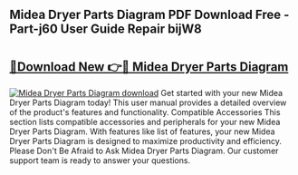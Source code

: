 ## Midea Dryer Parts Diagram PDF Download Free - Part-j60 User Guide Repair bijW8

# <h2><a href="http://dfk97o.blite.top/?on=Midea+Dryer+Parts+Diagram">🔗Download New 👉🔴 Midea Dryer Parts Diagram</a></h2>

[![Midea Dryer Parts Diagram download](https://i.imgur.com/lujVjoI.png)](http://dfk97o.blite.top/?on=Midea+Dryer+Parts+Diagram)
Get started with your new Midea Dryer Parts Diagram today! This user manual provides a detailed overview of the product's features and functionality. Compatible Accessories This section lists compatible accessories and peripherals for your new Midea Dryer Parts Diagram. With features like list of features, your new Midea Dryer Parts Diagram is designed to maximize productivity and efficiency. Please Don't Be Afraid to Ask Midea Dryer Parts Diagram. Our customer support team is ready to answer your questions.

